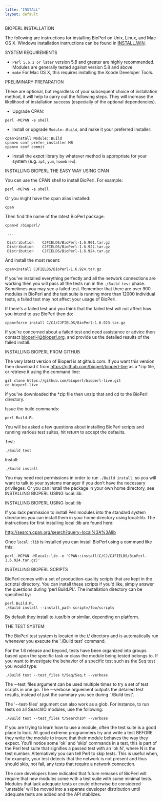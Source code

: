```yaml
---
title: "INSTALL"
layout: default
---
```


BIOPERL INSTALLATION

The following are instructions for installing BioPerl on
Unix, Linux, and Mac OS X. Windows installation instructions can be 
found in [INSTALL.WIN](INSTALL.WIN.html).


SYSTEM REQUIREMENTS

 * `Perl 5.6.1 or later` version 5.8 and greater are highly
   recommended. Modules are generally tested against version 5.8 and
   above.
 * `make` For Mac OS X, this requires installing the Xcode Developer 
   Tools.


PRELIMINARY PREPARATION

These are optional, but regardless of your subsequent choice of
installation method, it will help to carry out the following steps.
They will increase the likelihood of installation success
(especially of the optional dependencies).

* Upgrade CPAN:

```
perl -MCPAN -e shell
```

* Install or upgrade `Module::Build`, and make it your preferred installer:

```
cpan>install Module::Build
cpan>o conf prefer_installer MB
cpan>o conf commit
```

* Install the *expat* library by whatever method is appropriate for your system (e.g. `apt`, `yum`, `homebrew`).


INSTALLING BIOPERL THE EASY WAY USING CPAN

You can use the CPAN shell to install BioPerl. For example:

```
perl -MCPAN -e shell
```

Or you might have the cpan alias installed:

```
cpan
```

Then find the name of the latest BioPerl package:

```
cpan>d /bioperl/

 ....

 Distribution    CJFIELDS/BioPerl-1.6.901.tar.gz
 Distribution    CJFIELDS/BioPerl-1.6.922.tar.gz
 Distribution    CJFIELDS/BioPerl-1.6.924.tar.gz
```

And install the most recent:

```
cpan>install CJFIELDS/BioPerl-1.6.924.tar.gz
```

If you've installed everything perfectly and all the network
connections are working then you will pass all the tests run in the
`./Build test` phase. Sometimes you may see a failed test. Remember that 
there are over 900 modules in BioPerl and the test suite is running more 
than 12000 individual tests, a failed test may not affect your usage 
of BioPerl.

If there's a failed test and you think that the failed test will not 
affect how you intend to use BioPerl then do:

```
cpan>force install C/CJ/CJFIELDS/BioPerl-1.6.923.tar.gz
```

If you're concerned about a failed test and need assistance or advice
then contact bioperl-l@bioperl.org, and provide us the detailed
results of the failed install.


INSTALLING BIOPERL FROM GITHUB

The very latest version of Bioperl is at github.com. If you want this 
version then download it from https://github.com/bioperl/bioperl-live
as a *zip file, or retrieve it using the command line:

```
git clone https://github.com/bioperl/bioperl-live.git
cd bioperl-live
```

If you've downloaded the *zip file then unzip that and cd to the
BioPerl directory.

Issue the build commands:

```
perl Build.PL
```

You will be asked a few questions about installing BioPerl scripts
and running various test suites, hit *return* to accept the defaults.

Test:

```
./Build test
```

Install:

```
./Build install
```

You may need root permissions in order to run `./Build install`, so you 
will want to talk to your systems manager if you don't have the necessary
privileges. Or you can install the package in your own home
directory, see INSTALLING BIOPERL USING local::lib.


INSTALLING BIOPERL USING local::lib

If you lack permission to install Perl modules into the standard
system directories you can install them in your home directory
using local::lib. The instructions for first installing
local::lib are found here:

http://search.cpan.org/search?query=local%3A%3Alib

Once `local::lib` is installed you can install BioPerl using a 
command like this:

```
perl -MCPAN -Mlocal::lib -e 'CPAN::install(C/CJ/CJFIELDS/BioPerl-1.6.924.tar.gz)'
```

INSTALLING BIOPERL SCRIPTS

BioPerl comes with a set of production-quality scripts that are
kept in the scripts/ directory. You can install these scripts if you'd
like, simply answer the questions during 'perl Build.PL'.
The installation directory can be specified by:

```
perl Build.PL
./Build install --install_path script=/foo/scripts
```

By default they install to /usr/bin or similar, depending on platform.


THE TEST SYSTEM

The BioPerl test system is located in the t/ directory and is
automatically run whenever you execute the './Build test' command.

For the 1.6 release and beyond, tests have been organized into groups
based upon the specific task or class the module being tested belongs
to. If you want to investigate the behavior of a specific test such as
the Seq test you would type:

```
./Build test --test_files t/Seq/Seq.t --verbose
```

The --test_files argument can be used multiple times to try a set of test 
scripts in one go. The --verbose arguement outputs the detailed test results, 
instead of just the summary you see during './Build test'.

The '--test-files' argument can also work as a glob. For instance, to
run tests on all SearchIO modules, use the following:

```
./Build test --test_files t/SearchIO* --verbose
```

If you are trying to learn how to use a module, often the test suite
is a good place to look. All good extreme programmers try and write a
test BEFORE they write the module to insure that their module behaves
the way they expect. You'll notice some 'ok' and 'skip' commands in a
test, this is part of the Perl test suite that signifies a passed test
with an 'ok N', where N is the test number. Alternatively you can tell
Perl to skip tests. This is useful when, for example, your test
detects that the network is not present and thus should skip, not
fail, any tests that require a network connection.

The core developers have indicated that future releases of BioPerl
will require that new modules come with a test suite with some minimal
tests.  Modules that lack adequate tests or could otherwise be
considered 'unstable' will be moved into a separate developer
distribution until adequate tests are added and the API stablizes.
